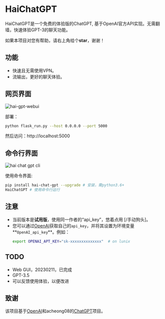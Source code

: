 # HaiChatGPT

HaiChatGPT是一个免费的体验版的ChatGPT, 基于OpenAI官方API实现。无需翻墙，快速体验GPT-3的聊天功能。

如果本项目对您有帮助，请右上角给个**star**，谢谢！

## 功能
+ 快速且无需使用VPN。
+ 流输出，更好的聊天体验。


## 网页界面
![hai-gpt-webui](https://zhangzhengde0225.github.io/images/blog/haichatgpt-web-gui.jpg)

部署：
```bash
python flask_run.py --host 0.0.0.0 --port 5000
```
然后访问：http://localhost:5000


## 命令行界面 
![hai chat gpt cli](https://zhangzhengde0225.github.io/images/blog/hai-chat-gpt_cli.png)

使用命令界面:
```bash
pip install hai-chat-gpt --upgrade # 安装，需python3.6+
HaiChatGPT # 使用命令行运行
```


## 注意
+ 当前版本是**试用版**，使用同一作者的“api_key”，悠着点用 [/手动狗头]。
+ 您可以通过[OpenAI](www.OpenAI.com)获取自己的`api_key`，并将其设置为环境变量**`OpenAI_api_key`**。例如：
    ```bash
    export OPENAI_APT_KEY="sk-xxxxxxxxxxxxxx"  # on lunix
    ```
## TODO
+ Web GUI，20230211，已完成
+ GPT-3.5
+ 可以反馈使用体验，以便改进

## 致谢
该项目基于[OpenAI](www.OpenAI.com)和acheong08的[ChatGPT](https://github.com/acheong08/ChatGPT)项目。
